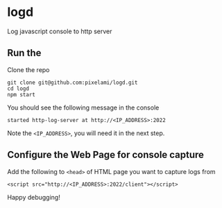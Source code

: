 # logd
Log javascript console to http server

## Run the 

Clone the repo

    git clone git@github.com:pixelami/logd.git
    cd logd
    npm start

You should see the following message in the console

    started http-log-server at http://<IP_ADDRESS>:2022

Note the `<IP_ADDRESS>`, you will need it in the next step.

## Configure the Web Page for console capture

Add the following to `<head>` of HTML page you want to capture logs from

    <script src="http://<IP_ADDRESS>:2022/client"></script>

Happy debugging!